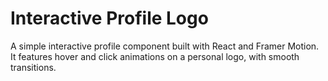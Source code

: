 # Interactive Profile Logo

A simple interactive profile component built with React and Framer Motion. It features hover and click animations on a personal logo, with smooth transitions.
